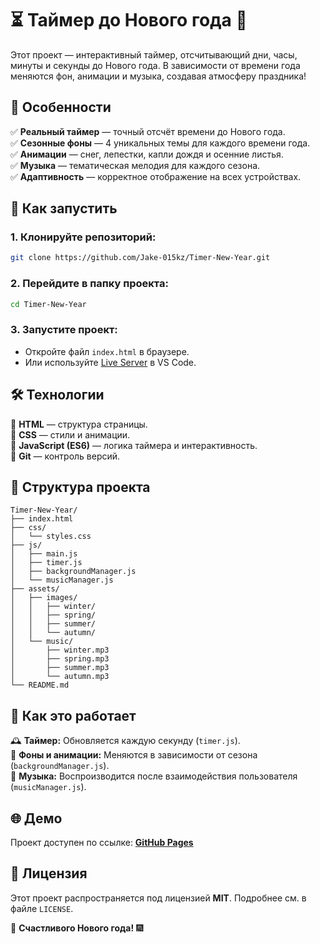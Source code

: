# ⏳ Таймер до Нового года 🎄

Этот проект — интерактивный таймер, отсчитывающий дни, часы, минуты и секунды до Нового года. В зависимости от времени года меняются фон, анимации и музыка, создавая атмосферу праздника!

## 🎁 Особенности

✅ **Реальный таймер** — точный отсчёт времени до Нового года.\
✅ **Сезонные фоны** — 4 уникальных темы для каждого времени года.\
✅ **Анимации** — снег, лепестки, капли дождя и осенние листья.\
✅ **Музыка** — тематическая мелодия для каждого сезона.\
✅ **Адаптивность** — корректное отображение на всех устройствах.

## 🚀 Как запустить

### 1. Клонируйте репозиторий:

```sh
git clone https://github.com/Jake-015kz/Timer-New-Year.git
```

### 2. Перейдите в папку проекта:

```sh
cd Timer-New-Year
```

### 3. Запустите проект:

- Откройте файл `index.html` в браузере.
- Или используйте [Live Server](https://marketplace.visualstudio.com/items?itemName=ritwickdey.LiveServer) в VS Code.

## 🛠 Технологии

🔹 **HTML** — структура страницы.\
🔹 **CSS** — стили и анимации.\
🔹 **JavaScript (ES6)** — логика таймера и интерактивность.\
🔹 **Git** — контроль версий.

## 📂 Структура проекта

```
Timer-New-Year/
├── index.html
├── css/
│   └── styles.css
├── js/
│   ├── main.js
│   ├── timer.js
│   ├── backgroundManager.js
│   └── musicManager.js
├── assets/
│   ├── images/
│   │   ├── winter/
│   │   ├── spring/
│   │   ├── summer/
│   │   └── autumn/
│   └── music/
│       ├── winter.mp3
│       ├── spring.mp3
│       ├── summer.mp3
│       └── autumn.mp3
└── README.md
```

## 🧠 Как это работает

🕰 **Таймер:** Обновляется каждую секунду (`timer.js`).\
🌄 **Фоны и анимации:** Меняются в зависимости от сезона (`backgroundManager.js`).\
🎵 **Музыка:** Воспроизводится после взаимодействия пользователя (`musicManager.js`).

## 🌐 Демо

Проект доступен по ссылке: [**GitHub Pages**](https://jake-015kz.github.io/Timer-New-Year)

## 📜 Лицензия

Этот проект распространяется под лицензией **MIT**. Подробнее см. в файле `LICENSE`.

🎉 **Счастливого Нового года!** 🎆

